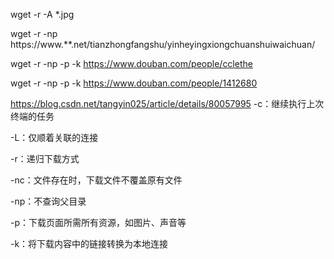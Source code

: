 
wget -r  -A *.jpg


 wget -r -np https://www.**.net/tianzhongfangshu/yinheyingxiongchuanshuiwaichuan/

 
 wget -r -np -p -k https://www.douban.com/people/cclethe
 
 wget -r -np -p -k  https://www.douban.com/people/1412680

 
 https://blog.csdn.net/tangyin025/article/details/80057995
 -c：继续执行上次终端的任务

-L：仅顺着关联的连接

-r：递归下载方式

-nc：文件存在时，下载文件不覆盖原有文件

-np：不查询父目录

-p：下载页面所需所有资源，如图片、声音等

-k：将下载内容中的链接转换为本地连接
